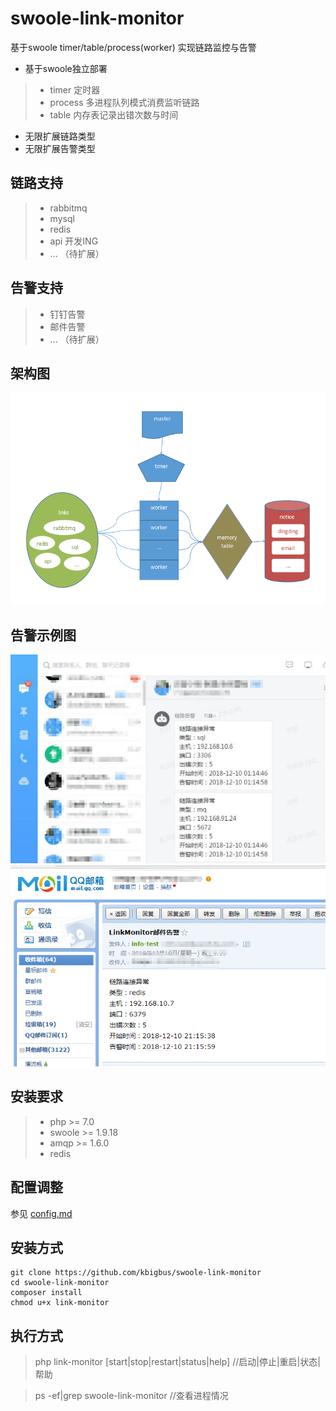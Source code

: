 # swoole-link-monitor

基于swoole timer/table/process(worker) 实现链路监控与告警

* 基于swoole独立部署 
> * timer   定时器
> * process 多进程队列模式消费监听链路
> * table   内存表记录出错次数与时间
* 无限扩展链路类型
* 无限扩展告警类型


## 链路支持

> * rabbitmq
> * mysql  
> * redis  
> * api    开发ING
> * ... （待扩展）

## 告警支持

> * 钉钉告警
> * 邮件告警
> * ...  （待扩展）

## 架构图

![架构图](docs/images/architecture.png)

## 告警示例图

![钉钉告警](docs/images/dingding_notice.jpg)
![邮件告警](docs/images/email_notice.png)

## 安装要求

> * php >= 7.0
> * swoole >= 1.9.18
> * amqp >= 1.6.0
> * redis

## 配置调整

参见 [config.md](docs/config.md)

## 安装方式
```
git clone https://github.com/kbigbus/swoole-link-monitor
cd swoole-link-monitor
composer install
chmod u+x link-monitor
```

## 执行方式

> php link-monitor [start|stop|restart|status|help]  //启动|停止|重启|状态|帮助

> ps -ef|grep swoole-link-monitor //查看进程情况
